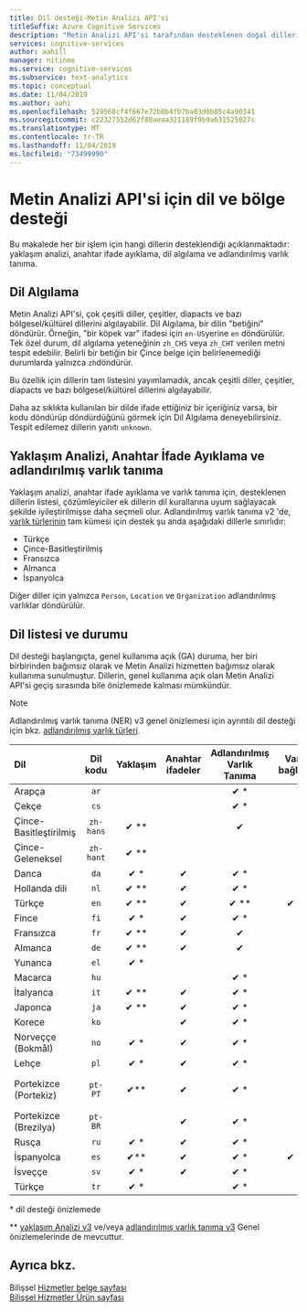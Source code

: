 ```yaml
---
title: Dil desteği-Metin Analizi API'si
titleSuffix: Azure Cognitive Services
description: "Metin Analizi API'si tarafından desteklenen doğal dillerin bir listesi. Bu makalede her bir işlem için hangi dillerin desteklendiği açıklanmaktadır: yaklaşım analizi, anahtar ifade ayıklama, dil algılama ve varlık tanıma."
services: cognitive-services
author: aahill
manager: nitinme
ms.service: cognitive-services
ms.subservice: text-analytics
ms.topic: conceptual
ms.date: 11/04/2019
ms.author: aahi
ms.openlocfilehash: 529568cf4f667e72b0b4fb7ba83d0b85c4a90341
ms.sourcegitcommit: c22327552d62f88aeaa321189f9b9a631525027c
ms.translationtype: MT
ms.contentlocale: tr-TR
ms.lasthandoff: 11/04/2019
ms.locfileid: "73499990"
---
```

# <a name="language-and-region-support-for-the-text-analytics-api"></a>Metin Analizi API'si için dil ve bölge desteği

Bu makalede her bir işlem için hangi dillerin desteklendiği açıklanmaktadır: yaklaşım analizi, anahtar ifade ayıklama, dil algılama ve adlandırılmış varlık tanıma.

## <a name="language-detection"></a>Dil Algılama

Metin Analizi API'si, çok çeşitli diller, çeşitler, diapacts ve bazı bölgesel/kültürel dillerini algılayabilir.  Dil Algılama, bir dilin "betiğini" döndürür. Örneğin, "bir köpek var" ifadesi için `en-US`yerine `en` döndürülür. Tek özel durum, dil algılama yeteneğinin `zh_CHS` veya `zh_CHT` verilen metni tespit edebilir. Belirli bir betiğin bir Çince belge için belirlenemediği durumlarda yalnızca `zh`döndürür.

Bu özellik için dillerin tam listesini yayımlamadık, ancak çeşitli diller, çeşitler, diapacts ve bazı bölgesel/kültürel dillerini algılayabilir. 

Daha az sıklıkta kullanılan bir dilde ifade ettiğiniz bir içeriğiniz varsa, bir kodu döndürüp döndürdüğünü görmek için Dil Algılama deneyebilirsiniz. Tespit edilemez dillerin yanıtı `unknown`.

## <a name="sentiment-analysis-key-phrase-extraction-and-named-entity-recognition"></a>Yaklaşım Analizi, Anahtar İfade Ayıklama ve adlandırılmış varlık tanıma

Yaklaşım analizi, anahtar ifade ayıklama ve varlık tanıma için, desteklenen dillerin listesi, çözümleyiciler ek dillerin dil kurallarına uyum sağlayacak şekilde iyileştirilmişse daha seçmeli olur. Adlandırılmış varlık tanıma v2 'de, [varlık türlerinin](how-tos/text-analytics-how-to-entity-linking.md#supported-types-for-named-entity-recognition-v2) tam kümesi için destek şu anda aşağıdaki dillerle sınırlıdır: 
* Türkçe
* Çince-Basitleştirilmiş
* Fransızca
* Almanca
* İspanyolca

Diğer diller için yalnızca `Person`, `Location` ve `Organization` adlandırılmış varlıklar döndürülür.

## <a name="language-list-and-status"></a>Dil listesi ve durumu

Dil desteği başlangıçta, genel kullanıma açık (GA) duruma, her biri birbirinden bağımsız olarak ve Metin Analizi hizmetten bağımsız olarak kullanıma sunulmuştur. Dillerin, genel kullanıma açık olan Metin Analizi API'si geçiş sırasında bile önizlemede kalması mümkündür.

> [!NOTE]
> Adlandırılmış varlık tanıma (NER) v3 genel önizlemesi için ayrıntılı dil desteği için bkz. [adlandırılmış varlık türleri](named-entity-types.md).

| Dil              | Dil kodu | Yaklaşım | Anahtar ifadeler | Adlandırılmış Varlık Tanıma | Varlık bağlama |       Notlar        |
|:----------------------|:-------------:|:---------:|:-----------:|:------------------------:|:--------------:|:------------------:|
| Arapça                |     `ar`      |           |             |           ✔ \*           |                |                    |
| Çekçe                 |     `cs`      |           |             |           ✔ \*           |                |                    |
| Çince-Basitleştirilmiş    |   `zh-hans`   |  ✔ \*\*   |             |            ✔             |                |                    |
| Çince-Geleneksel   |   `zh-hant`   |  ✔ \*\*   |             |                          |                |                    |
| Danca                |     `da`      |   ✔ \*    |      ✔      |           ✔ \*           |                |                    |
| Hollanda dili                 |     `nl`      |   ✔ \**   |      ✔      |           ✔ \*           |                |                    |
| Türkçe               |     `en`      |   ✔ \**   |      ✔      |          ✔ \*\*          |     ✔ \**      |                    |
| Fince               |     `fi`      |   ✔ \*    |      ✔      |           ✔ \*           |                |                    |
| Fransızca                |     `fr`      |   ✔ \**   |      ✔      |            ✔             |                |                    |
| Almanca                |     `de`      |   ✔ \**   |      ✔      |            ✔             |                |                    |
| Yunanca                 |     `el`      |   ✔ \*    |             |                          |                |                    |
| Macarca             |     `hu`      |           |             |           ✔ \*           |                |                    |
| İtalyanca               |     `it`      |   ✔ \**   |      ✔      |           ✔ \*           |                |                    |
| Japonca              |     `ja`      |   ✔ \**   |      ✔      |           ✔ \*           |                |                    |
| Korece                |     `ko`      |           |      ✔      |           ✔ \*           |                |                    |
| Norveççe (Bokmål)   |     `no`      |   ✔ \*    |      ✔      |           ✔ \*           |                |                    |
| Lehçe                |     `pl`      |   ✔ \*    |      ✔      |           ✔ \*           |                |                    |
| Portekizce (Portekiz) |    `pt-PT`    |   ✔\**    |      ✔      |           ✔ \*           |                | `pt` de kabul edildi |
| Portekizce (Brezilya)   |    `pt-BR`    |           |      ✔      |           ✔ \*           |                |                    |
| Rusça               |     `ru`      |   ✔ \*    |      ✔      |           ✔ \*           |                |                    |
| İspanyolca               |     `es`      |   ✔\**    |      ✔      |           ✔ \*           |     ✔ \**      |                    |
| İsveççe               |     `sv`      |   ✔ \*    |      ✔      |           ✔ \*           |                |                    |
| Türkçe               |     `tr`      |   ✔ \*    |             |           ✔ \*           |                |                    |

\* dil desteği önizlemede

\** [yaklaşım Analizi v3](https://docs.microsoft.com/azure/cognitive-services/text-analytics/how-tos/text-analytics-how-to-sentiment-analysis#sentiment-analysis-v3-public-preview) ve/veya [adlandırılmış varlık tanıma v3](how-tos/text-analytics-how-to-entity-linking.md#named-entity-recognition-v3-public-preview) Genel önizlemelerinde de mevcuttur.

## <a name="see-also"></a>Ayrıca bkz.

Bilişsel [Hizmetler belge sayfası](https://docs.microsoft.com/azure/cognitive-services/)   
[Bilişsel Hizmetler Ürün sayfası](https://azure.microsoft.com/services/cognitive-services/)

